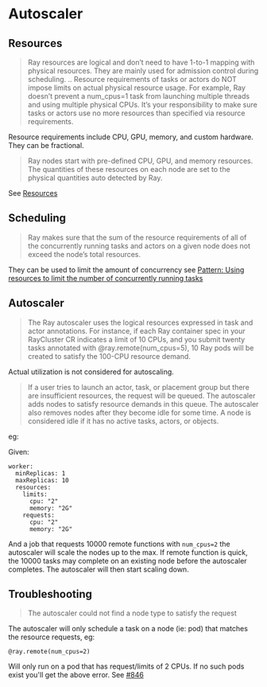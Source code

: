 # Autoscaler

## Resources

> Ray resources are logical and don’t need to have 1-to-1 mapping with physical resources. They are mainly used for admission control during scheduling.
> ..
> Resource requirements of tasks or actors do NOT impose limits on actual physical resource usage. For example, Ray doesn’t prevent a num_cpus=1 task from launching multiple threads and using multiple physical CPUs. It’s your responsibility to make sure tasks or actors use no more resources than specified via resource requirements.

Resource requirements include CPU, GPU, memory, and custom hardware. They can be fractional.

> Ray nodes start with pre-defined CPU, GPU, and memory resources. The quantities of these resources on each node are set to the physical quantities auto detected by Ray.

See [Resources](https://docs.ray.io/en/latest/ray-core/scheduling/resources.html)

## Scheduling

> Ray makes sure that the sum of the resource requirements of all of the concurrently running tasks and actors on a given node does not exceed the node’s total resources.

They can be used to limit the amount of concurrency see [Pattern: Using resources to limit the number of concurrently running tasks](https://docs.ray.io/en/latest/ray-core/patterns/limit-running-tasks.html)

## Autoscaler

> The Ray autoscaler uses the logical resources expressed in task and actor annotations. For instance, if each Ray container spec in your RayCluster CR indicates a limit of 10 CPUs, and you submit twenty tasks annotated with @ray.remote(num_cpus=5), 10 Ray pods will be created to satisfy the 100-CPU resource demand.

Actual utilization is not considered for autoscaling.

> If a user tries to launch an actor, task, or placement group but there are insufficient resources, the request will be queued. The autoscaler adds nodes to satisfy resource demands in this queue. The autoscaler also removes nodes after they become idle for some time. A node is considered idle if it has no active tasks, actors, or objects.

eg:

Given:

```
worker:
  minReplicas: 1
  maxReplicas: 10
  resources:
    limits:
      cpu: "2"
      memory: "2G"
    requests:
      cpu: "2"
      memory: "2G"
```

And a job that requests 10000 remote functions with `num_cpus=2` the autoscaler will scale the nodes up to the max. If remote function is quick, the 10000 tasks may complete on an existing node before the autoscaler completes. The autoscaler will then start scaling down.

## Troubleshooting

> The autoscaler could not find a node type to satisfy the request

The autoscaler will only schedule a task on a node (ie: pod) that matches the resource requests, eg:

```
@ray.remote(num_cpus=2)
```

Will only run on a pod that has request/limits of 2 CPUs. If no such pods exist you'll get the above error. See [#846](https://github.com/ray-project/kuberay/issues/846)
